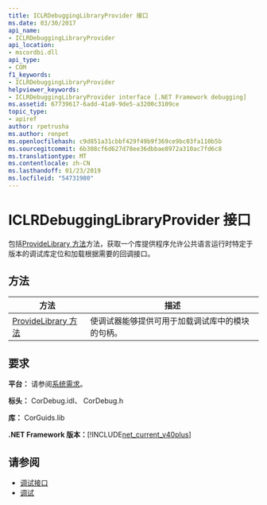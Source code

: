```yaml
---
title: ICLRDebuggingLibraryProvider 接口
ms.date: 03/30/2017
api_name:
- ICLRDebuggingLibraryProvider
api_location:
- mscordbi.dll
api_type:
- COM
f1_keywords:
- ICLRDebuggingLibraryProvider
helpviewer_keywords:
- ICLRDebuggingLibraryProvider interface [.NET Framework debugging]
ms.assetid: 67739617-6add-41a9-9de5-a3200c3109ce
topic_type:
- apiref
author: rpetrusha
ms.author: ronpet
ms.openlocfilehash: c9d851a31cbbf429f49b9f369ce9bc03fa110b5b
ms.sourcegitcommit: 6b308cf6d627d78ee36dbbae8972a310ac7fd6c8
ms.translationtype: MT
ms.contentlocale: zh-CN
ms.lasthandoff: 01/23/2019
ms.locfileid: "54731980"
---
```

# <a name="iclrdebugginglibraryprovider-interface"></a>ICLRDebuggingLibraryProvider 接口
包括[ProvideLibrary 方法](../../../../docs/framework/unmanaged-api/debugging/iclrdebugginglibraryprovider-providelibrary-method.md)方法，获取一个库提供程序允许公共语言运行时特定于版本的调试库定位和加载根据需要的回调接口。  
  
## <a name="methods"></a>方法  
  
|方法|描述|  
|------------|-----------------|  
|[ProvideLibrary 方法](../../../../docs/framework/unmanaged-api/debugging/iclrdebugginglibraryprovider-providelibrary-method.md)|使调试器能够提供可用于加载调试库中的模块的句柄。|  
  
## <a name="requirements"></a>要求  
 **平台：** 请参阅[系统需求](../../../../docs/framework/get-started/system-requirements.md)。  
  
 **标头：** CorDebug.idl、 CorDebug.h  
  
 **库：** CorGuids.lib  
  
 **.NET Framework 版本：**[!INCLUDE[net_current_v40plus](../../../../includes/net-current-v40plus-md.md)]  
  
## <a name="see-also"></a>请参阅
- [调试接口](../../../../docs/framework/unmanaged-api/debugging/debugging-interfaces.md)
- [调试](../../../../docs/framework/unmanaged-api/debugging/index.md)
